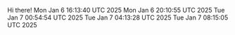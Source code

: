 Hi there!
Mon Jan  6 16:13:40 UTC 2025
Mon Jan  6 20:10:55 UTC 2025
Tue Jan  7 00:54:54 UTC 2025
Tue Jan  7 04:13:28 UTC 2025
Tue Jan  7 08:15:05 UTC 2025
